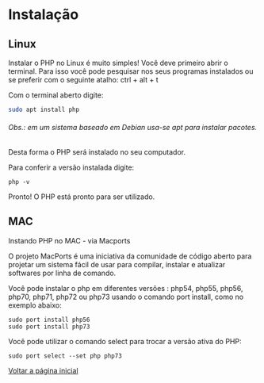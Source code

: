 # Instalação

## Linux
Instalar o PHP no Linux é muito simples! Você deve primeiro abrir o terminal. Para isso você pode pesquisar nos seus programas instalados ou se preferir com o seguinte atalho:
ctrl + alt + t

Com o terminal aberto digite:

```bash
sudo apt install php
```
###### Obs.: em um sistema baseado em Debian usa-se apt para instalar pacotes.  

Desta forma o PHP será instalado no seu computador.

Para conferir a versão instalada digite:

```
php -v
```
  
Pronto! O PHP está pronto para ser utilizado.

## MAC
Instando PHP no MAC - via Macports

O projeto MacPorts é uma iniciativa da comunidade de código aberto para projetar um sistema fácil de usar para compilar, instalar e atualizar softwares por linha de comando.

Você pode instalar o php em diferentes versões : php54, php55, php56, php70, php71, php72 ou php73 usando o comando port install, como no exemplo abaixo:

    sudo port install php56
    sudo port install php73

Você pode utilizar o comando select para trocar a versão ativa do PHP:

    sudo port select --set php php73


[Voltar a página inicial](../README.md)

